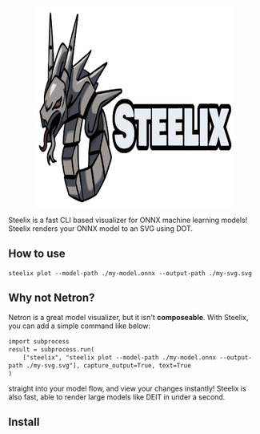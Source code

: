 <div align="center">
<img width="400px" height="400px" src="https://github.com/FL33TW00D/steelix/raw/master/.github/SteelixLogo.png">
</div>

Steelix is a fast CLI based visualizer for ONNX machine learning models! Steelix renders your ONNX model to an SVG using DOT.

## How to use

```
steelix plot --model-path ./my-model.onnx --output-path ./my-svg.svg
```

## Why not Netron?

Netron is a great model visualizer, but it isn't **composeable**. With Steelix, you can add a simple command like below:
```
import subprocess
result = subprocess.run(
    ["steelix", "steelix plot --model-path ./my-model.onnx --output-path ./my-svg.svg"], capture_output=True, text=True
) 
```
straight into your model flow, and view your changes instantly! Steelix is also fast, able to render large models like DEIT in under a second.

## Install


